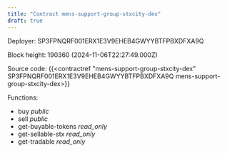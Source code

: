 ```yaml
---
title: "Contract mens-support-group-stxcity-dex"
draft: true
---
```

Deployer: SP3FPNQRF001ERX1E3V9EHEB4GWYYBTFPBXDFXA9Q


 



Block height: 190360 (2024-11-06T22:27:49.000Z)

Source code: {{<contractref "mens-support-group-stxcity-dex" SP3FPNQRF001ERX1E3V9EHEB4GWYYBTFPBXDFXA9Q mens-support-group-stxcity-dex>}}

Functions:

* buy _public_
* sell _public_
* get-buyable-tokens _read_only_
* get-sellable-stx _read_only_
* get-tradable _read_only_
